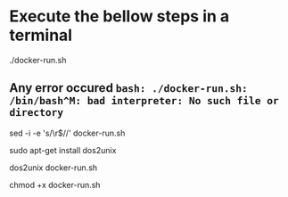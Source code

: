# Execute the bellow steps in a terminal

./docker-run.sh

## Any error occured  ```bash: ./docker-run.sh: /bin/bash^M: bad interpreter: No such file or directory``` 

sed -i -e 's/\r$//' docker-run.sh

sudo apt-get install dos2unix

dos2unix docker-run.sh

chmod +x docker-run.sh


